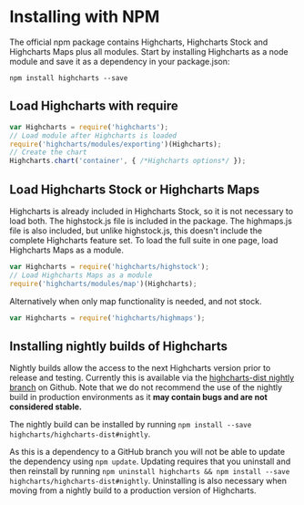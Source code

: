 Installing with NPM
===

The official npm package contains Highcharts, Highcharts Stock and Highcharts Maps plus all modules. Start by installing Highcharts as a node module and save it as a dependency in your package.json:

`npm install highcharts --save`

Load Highcharts with require
----------------------------

```js
var Highcharts = require('highcharts');  
// Load module after Highcharts is loaded
require('highcharts/modules/exporting')(Highcharts);  
// Create the chart
Highcharts.chart('container', { /*Highcharts options*/ });
```
    

Load Highcharts Stock or Highcharts Maps
--------------------------

Highcharts is already included in Highcharts Stock, so it is not necessary to load both. The highstock.js file is included in the package. The highmaps.js file is also included, but unlike highstock.js, this doesn't include the complete Highcharts feature set. To load the full suite in one page, load Highcharts Maps as a module.

```js
var Highcharts = require('highcharts/highstock');  
// Load Highcharts Maps as a module
require('highcharts/modules/map')(Highcharts);
```

Alternatively when only map functionality is needed, and not stock.

```js
var Highcharts = require('highcharts/highmaps');
```

Installing nightly builds of Highcharts
--------------------------------------
Nightly builds allow the access to the next Highcharts version prior to release and testing. Currently this is available via the [highcharts-dist nightly branch](https://github.com/highcharts/highcharts-dist/tree/nightly) on Github.
Note that we do not recommend the use of the nightly build in production environments as it **may contain bugs and are not considered stable.**

The nightly build can be installed by running `npm install --save highcharts/highcharts-dist#nightly`. 

As this is a dependency to a GitHub branch you will not be able to update the dependency using `npm update`. 
Updating requires that you uninstall and then reinstall by running `npm uninstall highcharts && npm install --save highcharts/highcharts-dist#nightly`. 
Uninstalling is also necessary when moving from a nightly build to a production version of Highcharts.

